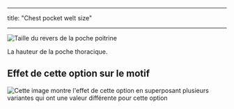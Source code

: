 - - -
title: "Chest pocket welt size"
- - -

![Taille du revers de la poche poitrine](chestpocketweltsize.svg)

La hauteur de la poche thoracique.

## Effet de cette option sur le motif

![Cette image montre l'effet de cette option en superposant plusieurs variantes qui ont une valeur différente pour cette option](jaeger_chestpocketweltsize_sample.svg "Effect of this option on the pattern")
